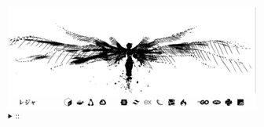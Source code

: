<img src="./banner.png">
<details><summary> :: </summary>
<!--START_SECTION:waka-->

```
From: 09 August 2024 - To: 28 May 2025

Total Time: 1,419 hrs 10 mins

Python                     376 hrs 6 mins  //////-------------------   24.58 %
PHP                        255 hrs 8 mins  ////---------------------   16.68 %
Markdown                   212 hrs 59 mins ///----------------------   13.92 %
Other                      110 hrs 47 mins //-----------------------   07.24 %
```

<!--END_SECTION:waka-->
</details>
